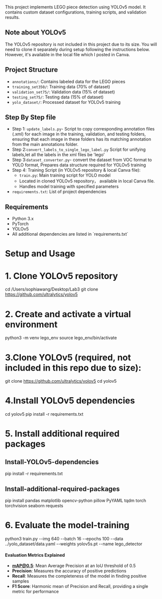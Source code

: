 
This project implements LEGO piece detection using YOLOv5 model. It contains custom dataset configurations, training scripts, and validation results.

## Note about YOLOv5
The YOLOv5 repository is not included in this project due to its size. You will need to clone it separately during setup following the instructions below.
However, it's available in the local file which I posted in Canva.

## Project Structure
- `annotations/`: Contains labeled data for the LEGO pieces
- `training_set350/`: Training data (70% of dataset)
- `validation_set75/`: Validation data (15% of dataset)
- `testing_set75/`: Testing data (15% of dataset)
- `yolo_dataset/`: Processed dataset for YOLOv5 training

## Step By Step file 
- Step 1: `update_labels.py`- Script to copy corresponding annotation files (.xml) for each image in the training, validation, and testing folders,
 ensuring that each image in these folders has its matching annotation from the main annotations folder.
- Step 2:`convert_labels_to_single_lego_label.py` Script for unifying labels,let all the labels in the xml files be 'lego'
- Step 3:`dataset_converter.py`- convert the dataset from VOC format to YOLO format,  Prepares data structure required for YOLOv5 training
- Step 4: Training Script (in YOLOv5 repository & local Canva file):
  - `train.py`: Main training script for YOLO model
  - Located in cloned YOLOv5 repository， available in local Canva file.
  - Handles model training with specified parameters
- `requirements.txt`: List of project dependencies

## Requirements
- Python 3.x
- PyTorch
- YOLOv5
- All additional dependencies are listed in \`requirements.txt\`


# Setup and Usage
# 1. Clone YOLOv5 repository
cd /Users/sophiawang/Desktop/Lab3
git clone https://github.com/ultralytics/yolov5

# 2. Create and activate a virtual environment
python3 -m venv lego_env
source lego_env/bin/activate

# 3.Clone YOLOv5 (required, not included in this repo due to size):
git clone https://github.com/ultralytics/yolov5
cd yolov5

# 4.Install YOLOv5 dependencies
cd yolov5
pip install -r requirements.txt

# 5. Install additional required packages
## Install-YOLOv5-dependencies
pip install -r requirements.txt

## Install-additional-required-packages
pip install pandas matplotlib opencv-python pillow PyYAML tqdm torch torchvision seaborn requests

# 6. Evaluate the model-training
python3 train.py --img 640 --batch 16 --epochs 100 --data ../yolo_dataset/data.yaml --weights yolov5s.pt --name lego_detector

#### Evaluation Metrics Explained
- **mAP@0.5**: Mean Average Precision at an IoU threshold of 0.5
- **Precision**: Measures the accuracy of positive predictions
- **Recall**: Measures the completeness of the model in finding positive samples
- **F1 Score**: Harmonic mean of Precision and Recall, providing a single metric for performance


